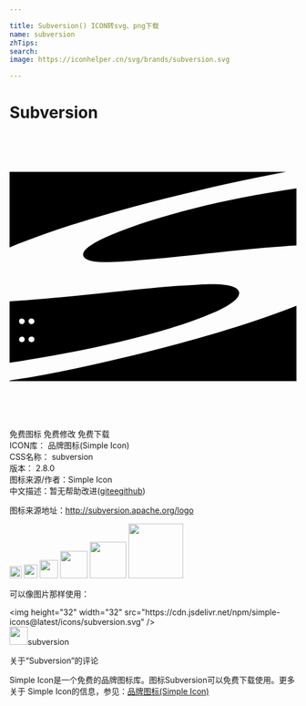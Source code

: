 ```yaml
---

title: Subversion() ICON转svg、png下载
name: subversion
zhTips: 
search: 
image: https://iconhelper.cn/svg/brands/subversion.svg

---
```


# Subversion  <small style="font-size: 60%;font-weight: 100"></small>

<div id="svg" class="svg-wrap">
<svg role="img" viewBox="0 0 24 24" xmlns="http://www.w3.org/2000/svg"><title>Subversion icon</title><path d="M24 20.753v-6.306c-3.285 1.296-7.362 2.556-12.23 3.786-4.534 1.145-8.458 1.97-11.77 2.475v.045h24zM0 14.078v5.133c3.738-.55 7.116-1.206 10.13-1.967 2.962-.748 5.245-1.475 6.847-2.18 1.602-.703 2.34-1.297 2.22-1.78-.107-.42-.846-.635-2.217-.645-.703.01-1.67.06-2.904.15-1.236.09-2.774.234-4.61.426-2.85.304-5.216.537-7.1.694-.896.075-1.685.132-2.366.17zm1.035 2.95c.06 0 .114.025.16.07.046.046.07.103.07.166 0 .066-.024.12-.07.168-.047.045-.104.066-.164.066-.032 0-.064-.006-.092-.018-.03-.012-.054-.03-.075-.05-.023-.014-.04-.044-.05-.074 0-.015-.016-.045-.016-.09 0-.06.03-.12.075-.165s.105-.06.18-.06zm.81 0c.063 0 .117.025.165.07.045.046.066.103.066.166 0 .066-.022.12-.067.168-.06.045-.106.066-.18.066-.03 0-.06-.006-.09-.018s-.06-.03-.076-.05c-.03-.014-.045-.044-.06-.074-.015-.015-.015-.045-.015-.09 0-.06.014-.12.06-.165s.104-.06.164-.06zm-.81-1.51c.06 0 .114.022.16.07.046.045.07.1.07.165 0 .064-.024.12-.07.165s-.1.07-.164.07c-.065 0-.122-.024-.167-.07-.045-.045-.07-.102-.07-.165 0-.067.016-.123.06-.168s.106-.068.166-.068zm.81 0c.063 0 .117.022.165.07.045.045.066.1.066.165 0 .064-.022.12-.067.165-.06.045-.106.07-.18.07s-.12-.024-.166-.07c-.045-.045-.075-.102-.075-.165 0-.067.014-.123.06-.168s.104-.068.164-.068zM24 4.597V9.41c-1.635.1-3.68.277-6.138.534-2.49.27-4.52.48-6.093.615-1.576.15-2.713.226-3.41.24-1.363.03-2.09-.15-2.195-.554-.105-.45.705-1.05 2.445-1.77 1.74-.735 4.05-1.47 6.9-2.19 2.505-.63 5.34-1.185 8.49-1.65zm-.855-1.35c-3.255.605-6.627 1.35-10.114 2.23C7.587 6.852 3.244 8.22 0 9.573V3.248h23.146z"/></svg>
</div>
<detail full-name='subversion'></detail>

<div class="detail-page">
<p>
<span><span class="badge-success badge">免费图标</span> <span class="badge-success badge">免费修改</span>  <span class="badge-success badge">免费下载</span> </span>
<br/>
<span>
ICON库：
<span class="badge-secondary badge">品牌图标(Simple Icon)</span> 
</span>
<br/>
<span>
CSS名称：
<span class="badge-secondary badge">subversion</span> 
</span>

<br/>
<span>
版本：
<span class="badge-secondary badge">2.8.0</span> 
</span>
<br/>
<span>图标来源/作者：<span class="badge-light badge">Simple Icon</span></span> 
<br/>
<span class="zh-detail">中文描述：暂无<span class="help-link"><span>帮助改进</span>(<a href="https://gitee.com/liuwave/icon-helper/edit/master/json/brands/subversion.json" target="_blank" rel="noopener noreferrer">gitee</a><a href="https://github.com/liuwave/icon-helper/edit/master/json/brands/subversion.json" target="_blank" rel="noopener noreferrer">github</a></span>)</span><br/>
</p>
</div><div class="description description alert alert-light"><p>图标来源地址：<a href="http://subversion.apache.org/logo" target="_blank" rel="noopener noreferrer">http://subversion.apache.org/logo</a></p></div>
<div class="alert alert-dark">
<img height="21" width="21" src="https://cdn.jsdelivr.net/npm/simple-icons@latest/icons/subversion.svg" />
<img height="24" width="24" src="https://cdn.jsdelivr.net/npm/simple-icons@latest/icons/subversion.svg" />
<img height="32" width="32" src="https://cdn.jsdelivr.net/npm/simple-icons@latest/icons/subversion.svg" />
<img height="48" width="48" src="https://cdn.jsdelivr.net/npm/simple-icons@latest/icons/subversion.svg" />
<img height="64" width="64" src="https://cdn.jsdelivr.net/npm/simple-icons@latest/icons/subversion.svg" />
<img height="96" width="96" src="https://cdn.jsdelivr.net/npm/simple-icons@latest/icons/subversion.svg" />

</div>
<div>
  <p>可以像图片那样使用：    
  </p>
  <div class="alert alert-primary" style="font-size: 14px">
    &lt;img height="32" width="32" src="https://cdn.jsdelivr.net/npm/simple-icons@latest/icons/subversion.svg" /&gt;
    <copy-btn content='<img height="32" width="32" src="https://cdn.jsdelivr.net/npm/simple-icons@latest/icons/subversion.svg" />'></copy-btn>
  </div>
  <div class="alert alert-secondary">
    <img height="32" width="32" src="https://cdn.jsdelivr.net/npm/simple-icons@latest/icons/subversion.svg" />subversion
    <copy-btn content="subversion" btn-title="复制图标名称"></copy-btn>
  </div>
</div>

<Vssue title="关于“Subversion”的评论" >关于“Subversion”的评论</Vssue>


<div><p>Simple Icon是一个免费的品牌图标库。图标Subversion可以免费下载使用。更多关于  Simple Icon的信息，参见：<a target="_blank" href="https://iconhelper.cn/brands.html">品牌图标(Simple Icon)</a>
</p></div>
